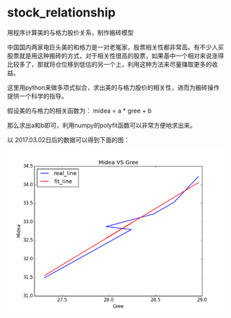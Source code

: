# stock_relationship
用程序计算美的与格力股价关系，制作搬砖模型

中国国内两家电巨头美的和格力是一对老冤家，股票相关性都非常高。有不少人买股票就是用这种搬砖的方式，对于相关性很高的股票，如果基中一个相对来说涨得比较多了，那就将仓位移到低估的另一个上，利用这种方法来尽量赚取更多的收益。

这里用python来做多项式拟合，求出美的与格力股价的相关性，进而为搬砖操作提供一个科学的指导。

假设美的与格力的相关函数为： midea = a * gree + b

那么求出a和b即可，利用numpy的polyfit函数可以非常方便地求出来。

以 2017.03.02日后的数据可以得到下面的图：

![plot image](https://github.com/inspire365/stock_relationship/blob/master/mg.png)


